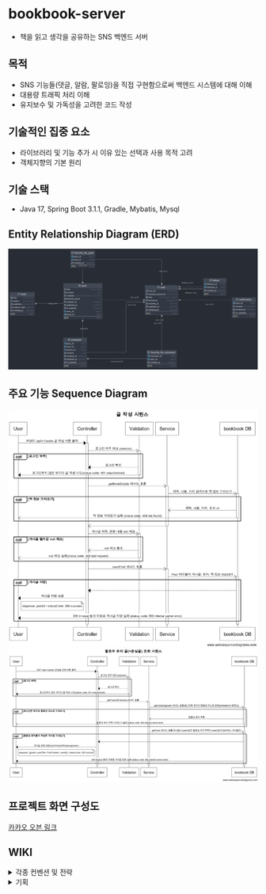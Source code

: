 # bookbook-server
- 책을 읽고 생각을 공유하는 SNS 백엔드 서버

## 목적
- SNS 기능들(댓글, 알람, 팔로잉)을 직접 구현함으로써 백엔드 시스템에 대해 이해
- 대용량 트래픽 처리 이해 
- 유지보수 및 가독성을 고려한 코드 작성

## 기술적인 집중 요소
- 라이브러리 및 기능 추가 시 이유 있는 선택과 사용 목적 고려 
- 객체지향의 기본 원리

## 기술 스택
- Java 17, Spring Boot 3.1.1, Gradle, Mybatis, Mysql

## Entity Relationship Diagram (ERD)
![img.png](erd.png)

## 주요 기능 Sequence Diagram
![img.png](writing-sequcen.png)
![img_1.png](follow-post.png)

## 프로젝트 화면 구성도
[카카오 오븐 링크](https://ovenapp.io/project/EqwIwDpbfiX5Xn0w1QlxaYILAlDOyK6e#TBI5C)

## WIKI
<details>
    <summary>각종 컨벤션 및 전략</summary>

- [코드 컨벤션](https://github.com/ccommit/bookbook/wiki/code-convention)
- [커밋 컨벤션](https://github.com/ccommit/bookbook/wiki/commit-convention)
- [깃 브랜치 전략](https://github.com/ccommit/bookbook/wiki/git-branch-strategy)
- [이슈/PR 템플릿](https://github.com/ccommit/bookbook/wiki/issue-pr-templates)
</details>
<details>
    <summary>기획</summary>

### 도메인

- user
- post
- comment
- follow
- notification
- ranking
--- 
## 유저
- 유저는 북북 서비스를 이용하기 위해 회원 가입과 로그인을 해야합니다.
- 유저는 회원 가입을 위해 nickname, password를 필수로 입력해야 합니다.
    - 한 줄 소개는 선택적으로 입력할 수 있습니다.
- 유저는 고유한 닉네임 값을 갖기 위해 중복 확인을 해야합니다.
- 유저는 회원가입 후에 서비스를 이용하기 위해 로그인을 해야합니다.
- 유저는 로그아웃을 할 수 있습니다.
- 유저가 북북 서비스를 더이상 이용하고 싶지 않을 때 회원 탈퇴를 할 수 있습니다.
- 유저는 글을 작성할 수 있습니다.
    - 유저가 글 작성 시 제목, 내용을 입력할 수 있고 책 제목을 검색해 글에 책 정보를 추가할 수 있습니다.
- 유저는 다른 유저가 작성한 글을 볼 수 있습니다.
- 유저는 탈퇴 후 30일 간 재가입 할 수 없다.
- 유저는 로그인한 후에 아무런 동작이 없는 상태에서 30분이 경과되면 자동으로 로그아웃된다.
- 유저는 회원가입 후 닉네임은 변경할 수 없고, 비밀번호와 한 줄 소개 값은 변경할 수 있다.

### 관리자
- 관리자는 유저의 글과 댓글을 삭제할 수 있다.
- 관리자는 유저가 작성한 글 중 비공개글은 볼 수 없고, 전체 공개, 팔로워 공개 글을 볼 수 있다.

## 글

- 글 작성
    - 글은 작성자가 수정, 삭제할 수 있다.
    - 공개 범위 설정을 할 수 있다.
        - 전체 공개(기본값), 팔로워, 비공개
    - 글 작성 시 반드시 책 정보 검색을 통해 하나의 책을 추가해야 한다.
    - 유저는 글 작성 시 하나의 책에 대해서는 한 번만 글을 작성할 수 있다.
- 글 보기
    - 최신순으로 정렬한다.
    - 글은 좋아요를 할 수 있다.
    - 전체 공개 글 보기와 내가 팔로우하고 있는 유저의 글(관심글)을 나눠서 볼 수 있다.
- 글 검색하기
    - 글(제목, 내용, 작성자), 책(제목,저자, 카테고리) 필터링

## 댓글, 대댓글

- 최신순으로 정렬한다.
- 댓글과 대댓글은 수정,삭제할 수 있다.
- 댓글과 대댓글은 좋아요를 할 수 있다.
- 댓글 삭제 시에도 대댓글은 삭제하지 않는다.
- 대댓글은 1 detph 이다.

## 팔로우
> - 팔로우는 내가 다른 유저의 게시물을 구독하는 것이다.
> - 언팔로우는 내가 다른 유저의 게시물을 구독 취소하는 것이다.
> - 팔로잉은 다른 유저가 내 게시물을 구독하는 것이다.
> - 팔로워는 나를 팔로잉하는 사람이다.
>
- 유저의 닉네임을 검색해 팔로잉 할 수 있다.
- 언팔로잉 할 수 있다.
- 팔로잉 유무를 확인할 수 있다.
- 팔로우 리스트를 조회할 수 있다.
- 팔로잉 리스트를 조회할 수 있다.
- 유저 탈퇴 시 팔로워 리스트와 팔로잉 리스트에서 삭제된다.

## 알림 (푸시 알림 메시지 body를 client에게 주는 api 개발)
- 유저가 게시물을 업로드하면 해당 유저의 팔로워들에게 알림을 보낸다.
- 다른 유저를 팔로우하면 해당 유저에게 알림을 보낸다.
- 유저 본인이 작성한 글에서 본인 이외의 유저가 작성한 댓글/대댓글이 달리는 경우 알림을 보낸다.
- 다른 유저의 글에 작성한 댓글에 대댓글이 달리는 경우 알림을 보낸다.
- 알림을 보낸 시간 기준 일주일 이상 확인하지 않았을 때 재알람을 보낸다.

## **랭킹**
전체 공개글만 포함되며, 좋아요 수와 댓글 수를 고려해서 랭킹이 집계된다.
- 이번주 인기글
- 이번달 인기글

--- 
### 정책
- 비밀번호는 암호화해서 저장한다.
- 게시글 등록 시 사용하는 책 정보는 open api 를 이용해서 미리 저장해둔다. 그리고 주기적으로 새로운 책을 업데이트하는 방식으로 한다.
- 유저, 글, 댓글은 삭제 시 soft delete 처리한다.

</details>
